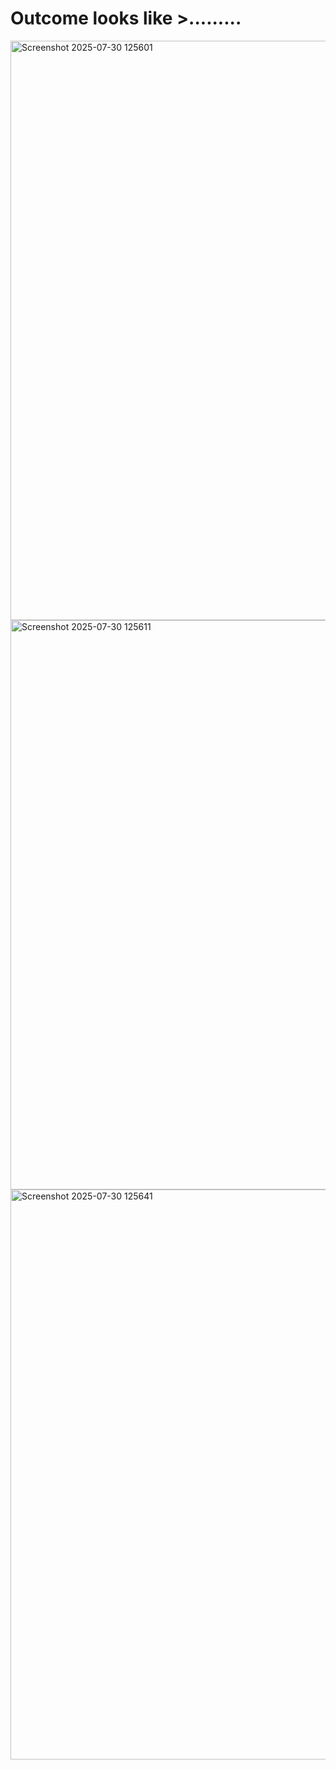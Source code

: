 # Outcome looks like >.........


<img width="1878" height="927" alt="Screenshot 2025-07-30 125601" src="https://github.com/user-attachments/assets/8d09582f-f649-4997-bfd4-a0cafd5be1d4" />
<img width="1867" height="911" alt="Screenshot 2025-07-30 125611" src="https://github.com/user-attachments/assets/673e8129-c444-4b98-baf7-640cbe5422b5" />
<img width="1879" height="912" alt="Screenshot 2025-07-30 125641" src="https://github.com/user-attachments/assets/2ccbd3aa-873f-4ba5-865c-3b670633ca66" />
